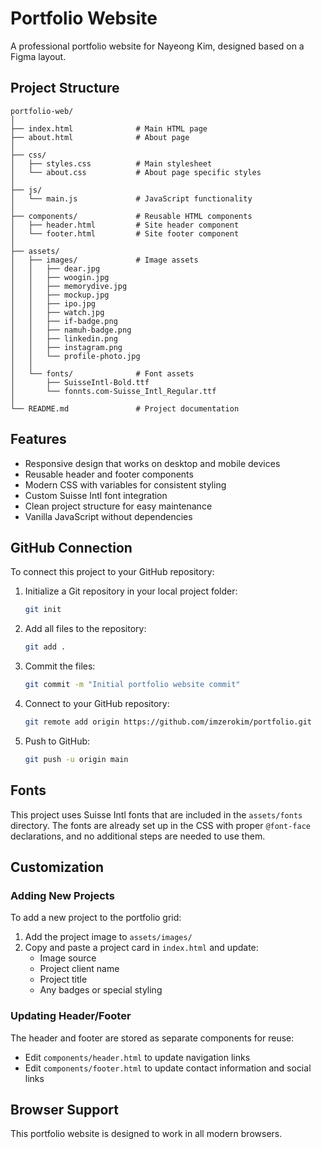 # Portfolio Website

A professional portfolio website for Nayeong Kim, designed based on a Figma layout.

## Project Structure

```
portfolio-web/
│
├── index.html              # Main HTML page
├── about.html              # About page
│
├── css/
│   ├── styles.css          # Main stylesheet
│   └── about.css           # About page specific styles
│
├── js/
│   └── main.js             # JavaScript functionality
│
├── components/             # Reusable HTML components
│   ├── header.html         # Site header component
│   └── footer.html         # Site footer component
│
├── assets/
│   ├── images/             # Image assets
│   │   ├── dear.jpg
│   │   ├── woogin.jpg
│   │   ├── memorydive.jpg
│   │   ├── mockup.jpg
│   │   ├── ipo.jpg
│   │   ├── watch.jpg
│   │   ├── if-badge.png
│   │   ├── namuh-badge.png
│   │   ├── linkedin.png
│   │   ├── instagram.png
│   │   └── profile-photo.jpg
│   │
│   └── fonts/              # Font assets
│       ├── SuisseIntl-Bold.ttf
│       └── fonnts.com-Suisse_Intl_Regular.ttf
│
└── README.md               # Project documentation
```

## Features

- Responsive design that works on desktop and mobile devices
- Reusable header and footer components
- Modern CSS with variables for consistent styling
- Custom Suisse Intl font integration
- Clean project structure for easy maintenance
- Vanilla JavaScript without dependencies

## GitHub Connection

To connect this project to your GitHub repository:

1. Initialize a Git repository in your local project folder:
   ```bash
   git init
   ```

2. Add all files to the repository:
   ```bash
   git add .
   ```

3. Commit the files:
   ```bash
   git commit -m "Initial portfolio website commit"
   ```

4. Connect to your GitHub repository:
   ```bash
   git remote add origin https://github.com/imzerokim/portfolio.git
   ```

5. Push to GitHub:
   ```bash
   git push -u origin main
   ```

## Fonts

This project uses Suisse Intl fonts that are included in the `assets/fonts` directory. The fonts are already set up in the CSS with proper `@font-face` declarations, and no additional steps are needed to use them.

## Customization

### Adding New Projects

To add a new project to the portfolio grid:

1. Add the project image to `assets/images/`
2. Copy and paste a project card in `index.html` and update:
   - Image source
   - Project client name
   - Project title
   - Any badges or special styling

### Updating Header/Footer

The header and footer are stored as separate components for reuse:

- Edit `components/header.html` to update navigation links
- Edit `components/footer.html` to update contact information and social links

## Browser Support

This portfolio website is designed to work in all modern browsers. 